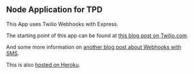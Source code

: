 ## Node Application for TPD

This App uses Twilio Webhooks with Express.

The starting point of this app can be found at [this blog post on Twilio.com](https://www.twilio.com/blog/2014/01/secure-your-nodejs-webhooks-with-middleware-for-express-middleware.html).

And some more information on [another blog post about Webhooks with SMS](https://www.twilio.com/blog/2013/10/test-your-webhooks-locally-with-ngrok.html).

This is also [hosted on Heroku](http://tpd-twilio.herokuapp.com).